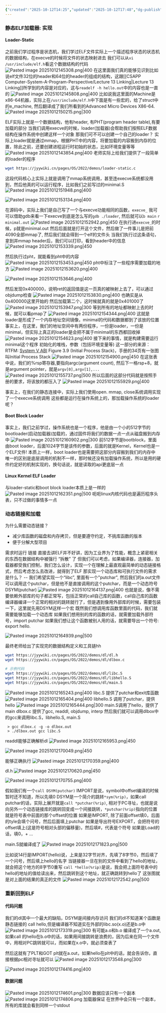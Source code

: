 ```yaml
---
{"created":"2025-10-12T14:25","updated":"2025-10-12T17:48","dg-publish":true,"permalink":"/Operating System/NJU OS Operating System Design and Implementation/Lecture17 可执行文件的加载/","dgPassFrontmatter":true,"noteIcon":""}
---
```


### 静态ELF加载器: 实现
#### Loader-Static
之前我们学过程序是状态机，我们学过ELF文件实际上一个描述程序状态的状态机的数据结构，在execve的时候将文件的状态映射进去
我们可以从`vi /usr/include/elf.h`看这个数据结构的代码
![Pasted image 20251012145308.png|400](/img/user/accessory/Pasted%20image%2020251012145308.png)
在这里面我们真的能够见识到比如说elf文件32位的header和64位的header的组成的结构，这跟[[CSAPP Computer-System-A-Program-Perspective/Lecture 13 Linking\|Lecture 13 Linking]]所学到的内容是对应的，这与`readelf -h hello.out`中的内容也是一直的
![Pasted image 20251012145808.png|400](/img/user/accessory/Pasted%20image%2020251012145808.png)
比如说我这里面的Machine是x86-64机器，实际上在`/usr/include/elf.h`中下面是有一些宏的，给了struct中的e_machine, 然后翻译成了我们所看到的Advanced Micro Devices X86-64.
![Pasted image 20251012150215.png|300](/img/user/accessory/Pasted%20image%2020251012150215.png)

ELF实际上就是一个数据结构，他有header, 有PHT(program header table),有要加载的部分
当我们调用execve的时候，loader(加载器)会帮助我们按照ELF数据结构在操作系统中创建这样一个对象
那我们可不可以创建一个自己的loader？
实际上loader就是通过mmap，根据PHT中的内容，将要加载的内容搬到内存的位置，除此之前，还要创建进程运行时初始的状态，比如环境变量等等
![Pasted image 20251012143854.png|400](/img/user/accessory/Pasted%20image%2020251012143854.png)
老师实际上给我们提供了一段简单的loader的程序
```bash
wget https://jyywiki.cn/pages/OS/2022/demos/loader-static.c
```
这段代码核心上实际上就是调用了mmap系统调用，甚至连execve系统都没用到，然后他真的可以运行程序，比如我们之前写过的minimal.S
![Pasted image 20251012151948.png|400](/img/user/accessory/Pasted%20image%2020251012151948.png)

![Pasted image 20251012153134.png|400](/img/user/accessory/Pasted%20image%2020251012153134.png)

在源码中，实际上我们是自己写了一个与execve功能相同的函数，`execve_`
我可可以借助gdb来看一下execve到底是怎么写的`gdb ./loader`, 然后就可以`b main` `r minimal.out`
![Pasted image 20251012152942.png|450](/img/user/accessory/Pasted%20image%2020251012152942.png)
在执行进`execve_`的时候，p就是minimal.out
然后后面就是打开这个文件，然后做了一件事儿是把前4090全部mmap了, 然后我们就会得到一个elf的文件头
当我们执行过这条语句，拿到并mmap header后，我们可以打印，看到header中的信息
![Pasted image 20251012153339.png|450](/img/user/accessory/Pasted%20image%2020251012153339.png)

然后执行过pht，就能看到pht中的内容
![Pasted image 20251012153453.png|450](/img/user/accessory/Pasted%20image%2020251012153453.png)
pht中标注了一些程序需要加载的地方
![Pasted image 20251012153620.png|400](/img/user/accessory/Pasted%20image%2020251012153620.png)

![Pasted image 20251012153646.png|400](/img/user/accessory/Pasted%20image%2020251012153646.png)

然后发现0x400000，说明ret的返回值是这一页真的被映射上去了，可以通过objdump检查
![Pasted image 20251012153830.png|400](/img/user/accessory/Pasted%20image%2020251012153830.png)
也确实是从0x400000这里开始的
然后加载第二个，这时候就真的就是0x401000了
![Pasted image 20251012153947.png|300](/img/user/accessory/Pasted%20image%2020251012153947.png)
等到所有的地址都映射上去的时候，就可以看pmap了
![Pasted image 20251012154344.png|400](/img/user/accessory/Pasted%20image%2020251012154344.png)
这就是loader是形成了一个内存地址空间镜像，minimal的代码和数据都到了该放的位置
事实上，在这里，我们的地址空间中有两份程序，一份是loader，一份是minimal，但实际上真正的loader是会把不属于minimal的东西都回收掉
![Pasted image 20251012154623.png|400](/img/user/accessory/Pasted%20image%2020251012154623.png)
接下来的事情，就是构建需要运行minimal这个程序 初始化的堆栈，参数（包括环境变量等)
这一部分的来源：  RTFM: [System V ABI](https://jyywiki.cn/pages/OS/manuals/sysv-abi.pdf) Figure 3.9 (Initial Process Stack)，手册的34页有一张图叫Initial Process Stack
![Pasted image 20251012154900.png|450](/img/user/accessory/Pasted%20image%2020251012154900.png)
在这张表中说，我们的%rsp寄存器,要指向argc(argument count), 然后下一格rsp+8，就是argument pointer，就是`argv[0],argv[1],...`
![Pasted image 20251012155737.png|500](/img/user/accessory/Pasted%20image%2020251012155737.png)
所以后面的这部分代码就是按照手册的要求，将该放的都压入了
![Pasted image 20251012155929.png|400](/img/user/accessory/Pasted%20image%2020251012155929.png)


事实上，在我们的静态连接中，实际上我们使用open. mmap, close系统调用实现了一个execve系统调用
这些都是运行在操作系统上的，那加载操作系统的loader呢？
#### Boot Block Loader
事实上，我们之前学过，操作系统也是一个程序，他是由一个小的512字节的bootloader(启动加载器)加载的，通过固件将我们的数据一点一点从磁盘搬到内存中
![Pasted image 20251012160902.png|300](/img/user/accessory/Pasted%20image%2020251012160902.png)
前512字节是bootblock，里面由boot loader，后面1024字节是该传的参数，后面的就是Kernel，Kernel也是一个ELF文件! 本质上一样，boot loader也是需要把这部分内容搬到我们的内存中
唯一的区别是底层调用的机制不一样，那时候还没有加载操作系统，所以是用的硬件约定好的机制实现的，换句话说，就是读取的api更底层一点
#### Linux Kernel ELF Loader
与loader-static和boot block loader本质上是一样的
![Pasted image 20251012162351.png|500](/img/user/accessory/Pasted%20image%2020251012162351.png)
呃呃linux内核代码也是遍历程序头表，只不过做的事情多一点

### 动态链接和加载
为什么需要动态链接？
- 减少库函数的磁盘和内存拷贝，但是要遵守约定，不挑库函数的版本
- 便于分解大型项目

需求时运行 链接
直接去讲ELF并不好讲，因为工业界为了性能，概念上紧密相关的东西在数据结构中被强行 “拆散” 了
但我们可以考虑，如果编译器，连接器，加载器都受我们控制，我们怎么设计，实现一个在理解上最直观最简单的动态链接格式，然后考虑怎么去改进，就得到了ELF
那实现一个动态库和可执行文件的需求是什么？ -- 我们希望实现一个“libc”, 里面有一个"putchar", 然后我们的a.out文件可以调用这个putchar，但是他不是直接调用的这个putchar，而是一个动态符号DSYM(putchar)
![Pasted image 20251012164137.png|400](/img/user/accessory/Pasted%20image%2020251012164137.png)
也就是说，像不需要依赖外部库的句子都正常写，包括正常的call自己库的函数，call自己库的函数编译器编译一个正常的相对的跳转就行了，但是遇到像用外部库的时候，需要包装一下，这里就先用DSYM这样一个宏
既然我们想调用库函数里面的代码，我们就需要能够加载一个动态库
如果我们想用别的库的函数的话，就需要加载外部符号，import putchar
如果我们想让这个函数被别人用的话，就需要导出一个符号: export hello.

![Pasted image 20251012164939.png|500](/img/user/accessory/Pasted%20image%2020251012164939.png)

最终老师给出了实现完的数据结构定义和工具链hh
```bash
wget https://jyywiki.cn/pages/OS/2022/demos/dl/dl.h
wget https://jyywiki.cn/pages/OS/2022/demos/dl/dlbox.c

# 示例代码
wget https://jyywiki.cn/pages/OS/2022/demos/dl/libc.S
wget https://jyywiki.cn/pages/OS/2022/demos/dl/libhello.S
wget https://jyywiki.cn/pages/OS/2022/demos/dl/main.S
```

![Pasted image 20251012165243.png|400](/img/user/accessory/Pasted%20image%2020251012165243.png)
libc.S 提供了putchar和exit库函数
![Pasted image 20251012165404.png|400](/img/user/accessory/Pasted%20image%2020251012165404.png)
libhello.S 调用了putchar，提供hello
![Pasted image 20251012165444.png|300](/img/user/accessory/Pasted%20image%2020251012165444.png)
main.S调用了hello，提供了main
dlbox.c 提供了gcc, readdl, objdump, interp
然后我们就可以调用dlbox中的gcc来调用libc.S，libhello.S, main.S
```shell
 > gcc dlbox.c -g -o dlbox.out
 > ./dlbox.out gcc libc.S
```

readdl能够正确解析dl
![Pasted image 20251012165953.png|450](/img/user/accessory/Pasted%20image%2020251012165953.png)

![Pasted image 20251012170049.png|450](/img/user/accessory/Pasted%20image%2020251012170049.png)

能够正确执行
![Pasted image 20251012170359.png|400](/img/user/accessory/Pasted%20image%2020251012170359.png)

dl.h
![Pasted image 20251012170620.png|450](/img/user/accessory/Pasted%20image%2020251012170620.png)

![Pasted image 20251012170755.png|400](/img/user/accessory/Pasted%20image%2020251012170755.png)

假如我们有一个`call DSYM(putchar)`
IMPORT是说，symbol中offset编译的时候暂时还不知道，所以先填0
DSYM是一个简介的跳转`*sym(%rip)`，如果call putchar的话，实际上展开就是`call *putchar(%rip)`, 相对于PC寻址，也就是说向另外一个动态链接库的跳转回变成一个间接跳转，`*putchar(%rip)`指向的位置就是符号表中前面的那个offset的位置
如果是IMPORT, 除了前面offset填0，后面的tyle会填个问号，然后后面填上putchar
如果是导出符号EXPORT，会把符号的offset填上(这是符号相对头部的偏移量)，然后填#，代表是个符号
如果是Load的话，填0，+ ...

main.S就编译成了
![Pasted image 20251012171823.png|500](/img/user/accessory/Pasted%20image%2020251012171823.png)


比如说14行是IMPORT(hello)说，上来是32字节对齐，先填了8字节0，然后填了一个问号，然后填上hello的名字
当链接器一旦在别的文件中看到了hello的地址，就会把这个地方的8字节0重写
`call *hello(%rip)`是说，我会把上面符号表中的hello的地址的值给读出来，然后跳转到这个地址，就正确跳转到hello了
这张图就是对上面的结果的真正的文件
![Pasted image 20251012172542.png|500](/img/user/accessory/Pasted%20image%2020251012172542.png)

### 重新回到ELF
#### 代码问题
我们的dl其中一个最大的缺陷，DSYM是间接内存访问
我们的dl不知道某个函数是静态链接的
call hello,但是编译器不知道实在外部的libc.so(x.o)还是b.o中
![Pasted image 20251012173319.png|300](/img/user/accessory/Pasted%20image%2020251012173319.png)
有可能a.o和b.o 编译成了一个a.out, 如果call 的hello在b.o中的话，如果用间接跳转是浪费的，因为后来在同一个文件中，用相对PC跳转就可以，而如果在x.o中，就必须查表了

然后这就有了PLT和GOT
plt就在a.out，如果hello在plt中的话，就会告诉你，直接根据pc相对寻址就可以
![Pasted image 20251012173548.png|300](/img/user/accessory/Pasted%20image%2020251012173548.png)

![Pasted image 20251012174416.png|400](/img/user/accessory/Pasted%20image%2020251012174416.png)

#### 数据问题
![Pasted image 20251012174601.png|300](/img/user/accessory/Pasted%20image%2020251012174601.png)
数据应该只有一个副本
![Pasted image 20251012174806.png](/img/user/accessory/Pasted%20image%2020251012174806.png)
加载器保证 在世界中会只有一个副本，所有的库就会看到同样一个stdout
